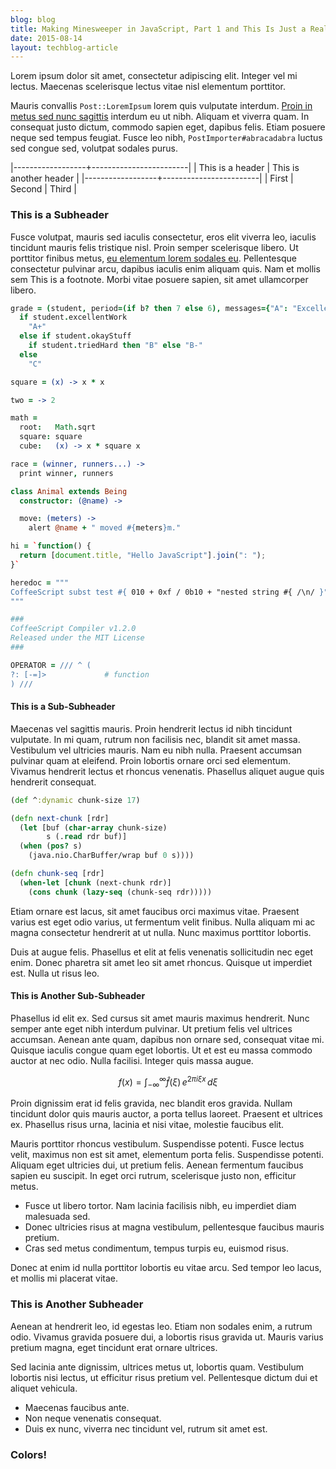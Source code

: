 ```yaml
---
blog: blog
title: Making Minesweeper in JavaScript, Part 1 and This Is Just a Really Long Title and Such and I'll Just Keep Going
date: 2015-08-14
layout: techblog-article
---
```


Lorem ipsum dolor sit amet, consectetur adipiscing elit. Integer vel mi lectus.
Maecenas scelerisque lectus vitae nisl elementum porttitor.

Mauris convallis <code>Post::LoremIpsum</code> lorem quis vulputate interdum.
<a href="#">Proin in metus sed nunc sagittis</a> interdum eu ut nibh. Aliquam
et viverra quam. In consequat justo dictum, commodo sapien eget, dapibus
felis. Etiam posuere neque sed tempus feugiat. Fusce leo nibh,
<code>PostImporter#abracadabra</code> luctus sed congue sed, volutpat sodales
purus.

|------------------+------------------------|
| This is a header | This is another header |
|------------------+------------------------|
| First | Second | Third |

### This is a Subheader

Fusce volutpat, <span class="hilite">mauris sed iaculis consectetur</span>, eros
elit viverra leo, iaculis tincidunt mauris felis tristique nisl. Proin semper
scelerisque libero. Ut porttitor finibus metus, <a href="#">eu elementum lorem
sodales eu</a>. Pellentesque consectetur pulvinar arcu, dapibus iaculis enim
aliquam quis. Nam et mollis sem This is a footnote. Morbi vitae posuere sapien,
sit amet ullamcorper libero.

``` coffeescript
grade = (student, period=(if b? then 7 else 6), messages={"A": "Excellent"}) ->
  if student.excellentWork
    "A+"
  else if student.okayStuff
    if student.triedHard then "B" else "B-"
  else
    "C"

square = (x) -> x * x

two = -> 2

math =
  root:   Math.sqrt
  square: square
  cube:   (x) -> x * square x

race = (winner, runners...) ->
  print winner, runners

class Animal extends Being
  constructor: (@name) ->

  move: (meters) ->
    alert @name + " moved #{meters}m."

hi = `function() {
  return [document.title, "Hello JavaScript"].join(": ");
}`

heredoc = """
CoffeeScript subst test #{ 010 + 0xf / 0b10 + "nested string #{ /\n/ }"}
"""

###
CoffeeScript Compiler v1.2.0
Released under the MIT License
###

OPERATOR = /// ^ (
?: [-=]>             # function
) ///
```

#### This is a Sub-Subheader

Maecenas vel sagittis mauris. Proin hendrerit lectus id nibh tincidunt
vulputate. In mi quam, rutrum non facilisis nec, blandit sit amet massa.
Vestibulum vel ultricies mauris. Nam eu nibh nulla. Praesent accumsan pulvinar
quam at eleifend. Proin lobortis ornare orci sed elementum. Vivamus hendrerit
lectus et rhoncus venenatis. Phasellus aliquet augue quis hendrerit consequat.

``` clojure
(def ^:dynamic chunk-size 17)

(defn next-chunk [rdr]
  (let [buf (char-array chunk-size)
        s (.read rdr buf)]
  (when (pos? s)
    (java.nio.CharBuffer/wrap buf 0 s))))

(defn chunk-seq [rdr]
  (when-let [chunk (next-chunk rdr)]
    (cons chunk (lazy-seq (chunk-seq rdr)))))
```

Etiam ornare est lacus, sit amet faucibus orci maximus vitae. Praesent varius
est eget odio varius, ut fermentum velit finibus. Nulla aliquam mi ac magna
consectetur hendrerit at ut nulla. Nunc maximus porttitor lobortis.

Duis at augue felis. Phasellus et elit at felis venenatis sollicitudin nec eget
enim. Donec pharetra sit amet leo sit amet rhoncus. Quisque ut imperdiet est.
Nulla ut risus leo.

#### This is Another Sub-Subheader

Phasellus id elit ex. Sed cursus sit amet mauris maximus hendrerit. Nunc semper
ante eget nibh interdum pulvinar. Ut pretium felis vel ultrices accumsan. Aenean
ante quam, dapibus non ornare sed, consequat vitae mi. Quisque iaculis congue
quam eget lobortis. Ut et est eu massa commodo auctor at nec odio. Nulla
facilisi. Integer quis massa augue.

$$
f(x) = \int_{-\infty}^\infty
    \hat f(\xi)\,e^{2 \pi i \xi x}
    \,d\xi
$$

Proin dignissim erat id felis gravida, nec blandit eros gravida. Nullam
tincidunt dolor quis mauris auctor, a porta tellus laoreet. Praesent et ultrices
ex. Phasellus risus urna, lacinia et nisi vitae, molestie faucibus elit.

Mauris porttitor rhoncus vestibulum. Suspendisse potenti. Fusce lectus velit,
maximus non est sit amet, elementum porta felis. Suspendisse potenti. Aliquam
eget ultricies dui, ut pretium felis. Aenean fermentum faucibus sapien eu
suscipit. In eget orci rutrum, scelerisque justo non, efficitur metus.

* Fusce ut libero tortor. Nam lacinia facilisis nibh, eu imperdiet diam
  malesuada sed.
* Donec ultricies risus at magna vestibulum, pellentesque faucibus mauris
  pretium.
* Cras sed metus condimentum, tempus turpis eu, euismod risus.

Donec at enim id nulla porttitor lobortis eu vitae arcu. Sed tempor leo lacus,
et mollis mi placerat vitae.

### This is Another Subheader

Aenean at hendrerit leo, id egestas leo. Etiam non sodales enim, a rutrum odio.
Vivamus gravida posuere dui, a lobortis risus gravida ut. Mauris varius pretium
magna, eget tincidunt erat ornare ultrices.

Sed lacinia ante dignissim, ultrices metus ut, lobortis quam. Vestibulum
lobortis nisi lectus, ut efficitur risus pretium vel. Pellentesque dictum dui et
aliquet vehicula.

* Maecenas faucibus ante.
* Non neque venenatis consequat.
* Duis ex nunc, viverra nec tincidunt vel, rutrum sit amet est.

### Colors!

<div class="swatches">
  <div class="base00-swatch"></div>
  <div class="base01-swatch"></div>
  <div class="base02-swatch"></div>
  <div class="base03-swatch"></div>
  <div class="base04-swatch"></div>
  <div class="base05-swatch"></div>
  <div class="base06-swatch"></div>
  <div class="base07-swatch"></div>
  <div class="base08-swatch"></div>
  <div class="base09-swatch"></div>
  <div class="base0A-swatch"></div>
  <div class="base0B-swatch"></div>
  <div class="base0C-swatch"></div>
  <div class="base0D-swatch"></div>
  <div class="base0E-swatch"></div>
  <div class="base0F-swatch"></div>
</div>
